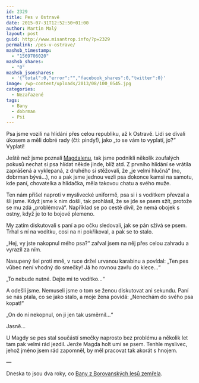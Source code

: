 ```yaml
---
id: 2329
title: Pes v Ostravě
date: 2015-07-31T12:52:50+01:00
author: Martin Malý
layout: post
guid: http://www.misantrop.info/?p=2329
permalink: /pes-v-ostrave/
mashsb_timestamp:
  - "1569706020"
mashsb_shares:
  - "0"
mashsb_jsonshares:
  - '{"total":0,"error":"","facebook_shares":0,"twitter":0}'
image: /wp-content/uploads/2013/08/100_0545.jpg
categories:
  - Nezařazené
tags:
  - Bany
  - dobrman
  - Psi
---
```

Psa jsme vozili na hlídání přes celou republiku, až k Ostravě. Lidi se dívali úkosem a měli dobré rady (čti: pindy!), jako &#8222;to se vám to vyplatí, jo?&#8220; Vyplatí!

<!--more-->

Ještě než jsme poznali [Magdalenu](http://www.koira.cz/), tak jsme podnikli několik zoufalých pokusů nechat si psa hlídat někde jinde, blíž atd. Z prvního hlídání se vrátila zaprášená a vyklepaná, z druhého si stěžovali, že &#8222;je velmi hlučná&#8220; (no, dobrman bývá&#8230;), no a pak jsme jednou vezli psa dokonce kamsi na samotu, kde paní, chovatelka a hlídačka, měla takovou chatu a svého muže.

Ten nám přišel naproti v myslivecké uniformě, psa si i s vodítkem převzal a šli jsme. Když jsme k nim došli, tak prohlásil, že se jde se psem sžít, protože se mu zdá &#8222;problémová&#8220;. Například se po cestě divil, že nemá obojek s ostny, když je to to bojové plemeno.

My zatím diskutovali s paní a po očku sledovali, jak se pán sžívá se psem. Trhal s ní na vodítku, cosi na ni pokřikoval, a pak se to stalo.

&#8222;Hej, vy jste nakopnul mého psa?&#8220; zařval jsem na něj přes celou zahradu a vyrazil za ním.

Nasupený šel proti mně, v ruce držel urvanou karabinu a povídal: &#8222;Ten pes vůbec není vhodný do smečky! Já ho rovnou zavřu do klece&#8230;&#8220;

&#8222;To nebude nutné. Dejte mi to vodítko&#8230;&#8220;

A odešli jsme. Nemuseli jsme o tom se ženou diskutovat ani sekundu. Paní se nás ptala, co se jako stalo, a moje žena povídá: &#8222;Nenechám do svého psa kopat!&#8220;

&#8222;On do ní nekopnul, on ji jen tak usměrnil&#8230;&#8220;

Jasně&#8230;

U Magdy se pes stal součástí smečky naprosto bez problému a několik let tam pak velmi rád jezdil. Jenže Magda holt umí se psem. Tenhle myslivec, jehož jméno jsem rád zapomněl, by měl pracovat tak akorát s hnojem.

&#8212;

Dneska to jsou dva roky, co [Bany z Borovanských lesů zemřela](http://www.misantrop.info/zivot-dobrmanuv/).